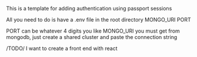 This is a template for adding authentication using passport sessions

All you need to do is have a .env file in the root directory 
MONGO_URI
PORT

PORT can be whatever 4 digits you like
MONGO_URI you must get from mongodb, just create a shared cluster and paste the connection string 

/TODO/
    I want to create a front end with react
